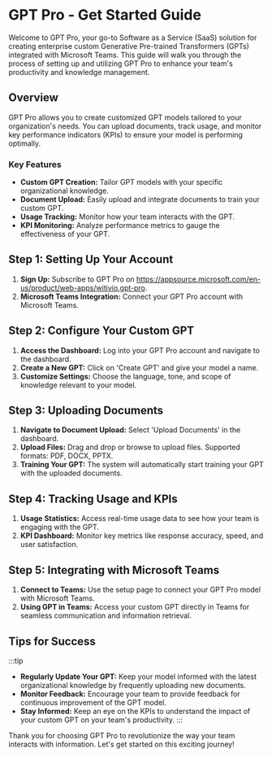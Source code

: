 # GPT Pro - Get Started Guide

Welcome to GPT Pro, your go-to Software as a Service (SaaS) solution for creating enterprise custom Generative Pre-trained Transformers (GPTs) integrated with Microsoft Teams. This guide will walk you through the process of setting up and utilizing GPT Pro to enhance your team's productivity and knowledge management.

## Overview
GPT Pro allows you to create customized GPT models tailored to your organization's needs. You can upload documents, track usage, and monitor key performance indicators (KPIs) to ensure your model is performing optimally.

### Key Features
- **Custom GPT Creation:** Tailor GPT models with your specific organizational knowledge.
- **Document Upload:** Easily upload and integrate documents to train your custom GPT.
- **Usage Tracking:** Monitor how your team interacts with the GPT.
- **KPI Monitoring:** Analyze performance metrics to gauge the effectiveness of your GPT.

## Step 1: Setting Up Your Account
1. **Sign Up:** Subscribe to GPT Pro on https://appsource.microsoft.com/en-us/product/web-apps/witivio.gpt-pro.
2. **Microsoft Teams Integration:** Connect your GPT Pro account with Microsoft Teams.

## Step 2: Configure Your Custom GPT
1. **Access the Dashboard:** Log into your GPT Pro account and navigate to the dashboard.
2. **Create a New GPT:** Click on 'Create GPT' and give your model a name.
3. **Customize Settings:** Choose the language, tone, and scope of knowledge relevant to your model.

## Step 3: Uploading Documents
1. **Navigate to Document Upload:** Select 'Upload Documents' in the dashboard.
2. **Upload Files:** Drag and drop or browse to upload files. Supported formats: PDF, DOCX, PPTX.
3. **Training Your GPT:** The system will automatically start training your GPT with the uploaded documents.

## Step 4: Tracking Usage and KPIs
1. **Usage Statistics:** Access real-time usage data to see how your team is engaging with the GPT.
2. **KPI Dashboard:** Monitor key metrics like response accuracy, speed, and user satisfaction.

## Step 5: Integrating with Microsoft Teams
1. **Connect to Teams:** Use the setup page to connect your GPT Pro model with Microsoft Teams.
2. **Using GPT in Teams:** Access your custom GPT directly in Teams for seamless communication and information retrieval.

## Tips for Success
:::tip
- **Regularly Update Your GPT:** Keep your model informed with the latest organizational knowledge by frequently uploading new documents.
- **Monitor Feedback:** Encourage your team to provide feedback for continuous improvement of the GPT model.
- **Stay Informed:** Keep an eye on the KPIs to understand the impact of your custom GPT on your team's productivity.
:::

Thank you for choosing GPT Pro to revolutionize the way your team interacts with information. Let's get started on this exciting journey!

<Hubspot />